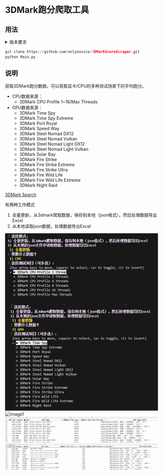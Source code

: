 # 3DMark跑分爬取工具

## 用法
<details>
  <summary>版本要求</summary>

- Python: >= 3.9 (64-bit only)
- 依赖
  - openpyxl
  - pandas
  - questionary
  - requests
  - tenacity
  - tqdm

</details>

```python
git clone https://github.com/onlynovice/3DMarkScoreScraper.git
python Main.py
```

## 说明
获取3DMark跑分数据，可以获取显卡/CPU的多种测试场景下的平均跑分。
- CPU数据来源：
    - 3DMark CPU Profile 1~16/Max Threads
- GPU数据来源：
    - 3DMark Time Spy
    - 3DMark Time Spy Extreme
    - 3DMark Port Royal
    - 3DMark Speed Way
    - 3DMark Steel Nomad DX12
    - 3DMark Steel Nomad Vulkan
    - 3DMark Steel Nomad Light DX12
    - 3DMark Steel Nomad Light Vulkan
    - 3DMark Solar Bay
    - 3DMark Fire Strike
    - 3DMark Fire Strike Extreme
    - 3DMark Fire Strike Ultra
    - 3DMark Fire Wild Life
    - 3DMark Fire Wild Life Extreme
    - 3DMark Night Raid

[3DMark Search](https://www.3dmark.com/search?#advanced?test=spy%20P&cpuId=&gpuId=1509&gpuCount=1&gpuType=ALL&deviceType=ALL&storageModel=ALL&showRamDisks=false&memoryChannels=0&country=&scoreType=graphicsScore&hofMode=true&showInvalidResults=false&freeParams=&minGpuCoreClock=&maxGpuCoreClock=&minGpuMemClock=&maxGpuMemClock=&minCpuClock=&maxCpuClock=)

有两种工作模式
1. 全量更新，从3dmark爬取数据，保存到本地（json格式），然后处理数据导出Excel
2. 从本地读取json数据，处理数据导出Excel

![image4](Pictures/image4.png)
![image1](Pictures/image1.png)
![image2](Pictures/image2.png)
![image3](Pictures/image3.png)

